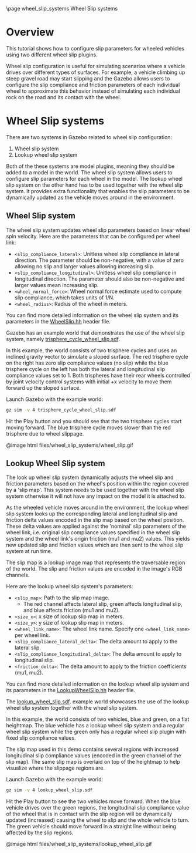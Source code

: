 \page wheel_slip_systems Wheel Slip systems

# Overview

This tutorial shows how to configure slip parameters for wheeled vehicles using
two different wheel slip plugins.

Wheel slip configuration is useful for simulating scenarios where a vehicle
drives over different types of surfaces. For example, a vehicle climbing up
steep gravel road may start slipping and the Gazebo allows users to configure
the slip compliance and friction parameters of each individual wheel to
approximate this behavior instead of simulating each individual rock on the
road and its contact with the wheel.

# Wheel Slip systems

There are two systems in Gazebo related to wheel slip configuration:

1. Wheel slip system
1. Lookup wheel slip system

Both of the these systems are model plugins, meaning they should be added to a
model in the world. The wheel slip system allows users to configure slip
parameters for each wheel in the model. The lookup wheel slip system on the
other hand has to be used together with the wheel slip system. It provides extra
functionality that enables the slip parameters to be dynamically updated as the
vehicle moves around in the environment.


## Wheel Slip system

The wheel slip system updates wheel slip parameters based on linear wheel spin
velocity. Here are the parameters that can be configured per wheel link:

* `<slip_compliance_lateral>`: Unitless wheel slip compliance in lateral
  direction. The parameter should be non-negative, with a value of zero allowing
  no slip and larger values allowing increasing slip.
* `<slip_compliance_longitudinal>`: Unitless wheel slip compliance in longitudinal
  direction. The parameter should also be non-negative and larger values mean
  increasing slip.
* `<wheel_normal_force>`: Wheel normal force estimate used to compute slip
  compliance, which takes units of 1/N.
* `<wheel_radius>`: Radius of the wheel in meters.

You can find more detailed information on the wheel slip system and its
parameters in the
[WheelSlip.hh](https://github.com/gazebosim/gz-sim/blob/gz-sim10/src/systems/wheel_slip/WheelSlip.hh)
header file.

Gazebo has an example world that demonstrates the use of the wheel slip system,
namely [trisphere_cycle_wheel_slip.sdf](https://github.com/gazebosim/gz-sim/blob/gz-sim10/examples/worlds/trisphere_cycle_wheel_slip.sdf).

In this example, the world consists of two trisphere cycles and uses an inclined
gravity vector to simulate a sloped surface. The red trisphere cycle on the
right has zero slip compliance values (no slip) while the blue trisphere cycle
on the left has both the lateral and longitudinal slip compliance values
set to 1. Both trispheres have their rear wheels controlled by joint velocity
control systems with initial +x velocity to move them forward up the sloped
surface.

Launch Gazebo with the example world:

```bash
gz sim -v 4 trisphere_cycle_wheel_slip.sdf
```

Hit the Play button and you should see that the two trisphere cycles start
moving forward. The blue trisphere cycle moves slower than the red trisphere
due to wheel slippage.

@image html files/wheel_slip_systems/wheel_slip.gif

## Lookup Wheel Slip system

The look up wheel slip system dynamically adjusts the wheel slip and friction
parameters based on the wheel's position within the region covered by a 'slip map'.
This system needs to be used together with the wheel slip system otherwise it
will not have any impact on the model it is attached to.

As the wheeled vehicle moves around in the environment, the lookup wheel slip
system looks up the corresponding lateral and longitudinal slip and friction
delta values encoded in the slip map based on the wheel position. These delta
values are applied against the 'nominal' slip parameters of the wheel link,
i.e. original slip compliance values specified in the wheel slip system and
the wheel link's origin friction (mu1 and mu2) values. This yields new
updated slip and friction values which are then sent to the wheel slip system
at run time.

The slip map is a lookup image map that represents the traversable region
of the world. The slip and friction values are encoded in the image's RGB channels.

Here are the lookup wheel slip system's parameters:
* `<slip_map>`: Path to the slip map image.
  * The red channel affects lateral slip, green affects longitudinal slip, and
    blue affects friction (mu1 and mu2).
* `<size_x>`: x size of lookup slip map in meters.
* `<size_y>`: y size of lookup slip map in meters.
* `<wheel_link_name>`: The wheel link name. Specify one `<wheel_link_name>`
  per wheel link.
* `<slip_compliance_lateral_delta>`: The delta amount to apply to the lateral slip.
* `<slip_compliance_longitudinal_delta>`: The delta amount to apply to
  longitudinal slip.
* `<friction_delta>`: The delta amount to apply to the friction coefficients
  (mu1, mu2).

You can find more detailed information on the lookup wheel slip system and its
parameters in the
[LookupWheelSlip.hh](https://github.com/gazebosim/gz-sim/blob/gz-sim10/src/systems/lookup_wheel_slip/LookupWheelSlip.hh)
header file.

The [lookup_wheel_slip.sdf](https://github.com/gazebosim/gz-sim/blob/gz-sim10/examples/worlds/lookup_wheel_slip.sdf).
example world showcases the use of the lookup wheel slip system together with
the wheel slip system.

In this example, the world consists of two vehicles, blue and green,
on a flat heightmap. The blue vehicle has a lookup wheel slip system
and a regular wheel slip system while the green only has a regular
wheel slip plugin with fixed slip compliance values.

The slip map used in this demo contains several regions with increased
longitudinal slip compliance values (encoded in the green channel of the
slip map). The same slip map is overlaid on top of the heightmap to help
visualize where the slippage regions are.

Launch Gazebo with the example world:

```bash
gz sim -v 4 lookup_wheel_slip.sdf
```

Hit the Play button to see the two vehicles move forward. When the blue vehicle
drives over the green regions, the longitudinal slip compliance value of the
wheel that is in contact with the slip region will be dynamically updated
(increased) causing the wheel to slip and the whole vehicle to turn. The green
vehicle should move forward in a straight line without being affected by the slip
regions.

@image html files/wheel_slip_systems/lookup_wheel_slip.gif
